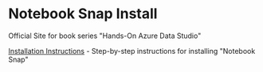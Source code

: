 # Notebook Snap Install

Official Site for book series "Hands-On Azure Data Studio"

[Installation Instructions](content/readme.md) - Step-by-step instructions for installing "Notebook Snap"